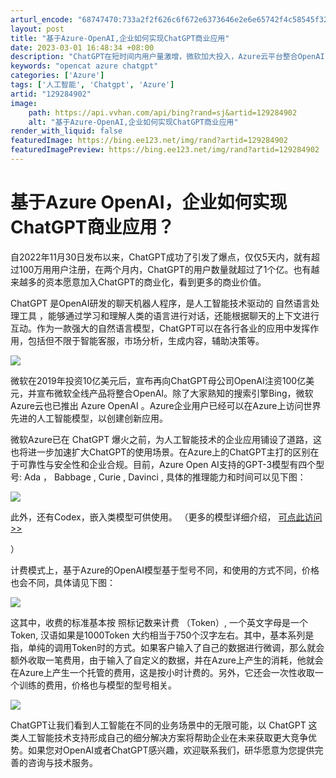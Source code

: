 ```yaml
---
arturl_encode: "68747470:733a2f2f626c6f672e6373646e2e6e65742f4c58545f32312f:61727469636c652f64657461696c732f313239323834393032"
layout: post
title: "基于Azure-OpenAI,企业如何实现ChatGPT商业应用"
date: 2023-03-01 16:48:34 +08:00
description: "ChatGPT在短时间内用户量激增，微软加大投入，Azure云平台整合OpenAI，提供可靠安全的A"
keywords: "opencat azure chatgpt"
categories: ['Azure']
tags: ['人工智能', 'Chatgpt', 'Azure']
artid: "129284902"
image:
    path: https://api.vvhan.com/api/bing?rand=sj&artid=129284902
    alt: "基于Azure-OpenAI,企业如何实现ChatGPT商业应用"
render_with_liquid: false
featuredImage: https://bing.ee123.net/img/rand?artid=129284902
featuredImagePreview: https://bing.ee123.net/img/rand?artid=129284902
---
```


# 基于Azure OpenAI，企业如何实现ChatGPT商业应用？

自2022年11月30日发布以来，ChatGPT成功了引发了爆点，仅仅5天内，就有超过100万用用户注册，在两个月内，ChatGPT的用户数量就超过了1个亿。也有越来越多的资本愿意加入ChatGPT的商业化，看到更多的商业价值。

ChatGPT
是OpenAI研发的聊天机器人程序，是人工智能技术驱动的
自然语言处理工具
，能够通过学习和理解人类的语言进行对话，还能根据聊天的上下文进行互动。作为一款强大的自然语言模型，ChatGPT可以在各行各业的应用中发挥作用，包括但不限于智能客服，市场分析，生成内容，辅助决策等。

![](https://i-blog.csdnimg.cn/blog_migrate/96bb598cd2f44545db34c04121c37d54.jpeg)

微软在2019年投资10亿美元后，宣布再向ChatGPT母公司OpenAI注资100亿美元，并宣布微软全线产品将整合OpenAI。除了大家熟知的搜索引擎Bing，微软Azure云也已推出
Azure OpenAI
。Azure企业用户已经可以在Azure上访问世界先进的人工智能模型，以创建创新应用。

微软Azure已在 ChatGPT 爆火之前，为人工智能技术的企业应用铺设了道路，这也将进一步加速扩大ChatGPT的使用场景。在Azure上的ChatGPT主打的区别在于可靠性与安全性和企业合规。目前，Azure Open AI支持的GPT-3模型有四个型号:
Ada
，
Babbage
,
Curie
,
Davinci
, 具体的推理能力和时间可以见下图：

![](https://i-blog.csdnimg.cn/blog_migrate/4f74807ea3f29abdee16fcbe1642da45.png)

此外，还有Codex，嵌入类模型可供使用。
（更多的模型详细介绍，
[可点此访问>>](https://learn.microsoft.com/zh-CN/azure/cognitive-services/openai/concepts/models)

）

计费模式上，基于Azure的OpenAI模型基于型号不同，和使用的方式不同，价格也会不同，具体请见下图：

![](https://i-blog.csdnimg.cn/blog_migrate/9e95761ed60f630943c3a7f7332d359f.png)

这其中，收费的标准基本按
照标记数来计费
（Token）, 一个英文字母是一个Token, 汉语如果是1000Token 大约相当于750个汉字左右。其中，基本系列是指，单纯的调用Token时的方式。如果客户输入了自己的数据进行微调，那么就会额外收取一笔费用，由于输入了自定义的数据，并在Azure上产生的消耗，他就会在Azure上产生一个托管的费用，这是按小时计费的。另外，它还会一次性收取一个训练的费用，价格也与模型的型号相关。

![](https://i-blog.csdnimg.cn/blog_migrate/93a342811d7e18347425f108f53b2946.png)

ChatGPT让我们看到人工智能在不同的业务场景中的无限可能，以 ChatGPT 这类人工智能技术支持形成自己的细分解决方案将帮助企业在未来获取更大竞争优势。如果您对OpenAI或者ChatGPT感兴趣，欢迎联系我们，研华愿意为您提供完善的咨询与技术服务。